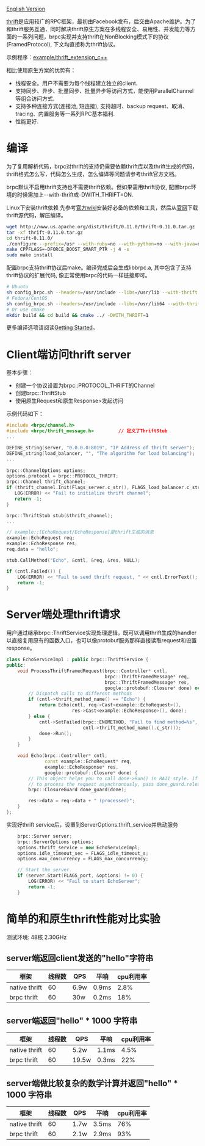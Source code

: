 [English Version](../en/thrift.md)

[thrift](https://thrift.apache.org/)是应用较广的RPC框架，最初由Facebook发布，后交由Apache维护。为了和thrift服务互通，同时解决thrift原生方案在多线程安全、易用性、并发能力等方面的一系列问题，brpc实现并支持thrift在NonBlocking模式下的协议(FramedProtocol), 下文均直接称为thrift协议。

示例程序：[example/thrift_extension_c++](https://github.com/brpc/brpc/tree/master/example/thrift_extension_c++/)

相比使用原生方案的优势有：
- 线程安全。用户不需要为每个线程建立独立的client.
- 支持同步、异步、批量同步、批量异步等访问方式，能使用ParallelChannel等组合访问方式.
- 支持多种连接方式(连接池, 短连接), 支持超时、backup request、取消、tracing、内置服务等一系列RPC基本福利.
- 性能更好.

# 编译
为了复用解析代码，brpc对thrift的支持仍需要依赖thrift库以及thrift生成的代码，thrift格式怎么写，代码怎么生成，怎么编译等问题请参考thrift官方文档。

brpc默认不启用thrift支持也不需要thrift依赖。但如果需用thrift协议, 配置brpc环境的时候需加上--with-thrift或-DWITH_THRIFT=ON.

Linux下安装thrift依赖
先参考[官方wiki](https://thrift.apache.org/docs/install/debian)安装好必备的依赖和工具，然后从[官网](https://thrift.apache.org/download)下载thrift源代码，解压编译。
```bash
wget http://www.us.apache.org/dist/thrift/0.11.0/thrift-0.11.0.tar.gz
tar -xf thrift-0.11.0.tar.gz
cd thrift-0.11.0/
./configure --prefix=/usr --with-ruby=no --with-python=no --with-java=no --with-go=no --with-perl=no --with-php=no --with-csharp=no --with-erlang=no --with-lua=no --with-nodejs=no
make CPPFLAGS=-DFORCE_BOOST_SMART_PTR -j 4 -s
sudo make install
```

配置brpc支持thrift协议后make。编译完成后会生成libbrpc.a, 其中包含了支持thrift协议的扩展代码, 像正常使用brpc的代码一样链接即可。
```bash
# Ubuntu
sh config_brpc.sh --headers=/usr/include --libs=/usr/lib --with-thrift
# Fedora/CentOS
sh config_brpc.sh --headers=/usr/include --libs=/usr/lib64 --with-thrift
# Or use cmake
mkdir build && cd build && cmake ../ -DWITH_THRIFT=1
```
更多编译选项请阅读[Getting Started](docs/cn/getting_started.md)。

# Client端访问thrift server
基本步骤：
- 创建一个协议设置为brpc::PROTOCOL_THRIFT的Channel
- 创建brpc::ThriftStub
- 使用原生Request和原生Response>发起访问

示例代码如下：
```c++
#include <brpc/channel.h>
#include <brpc/thrift_message.h>         // 定义了ThriftStub
...

DEFINE_string(server, "0.0.0.0:8019", "IP Address of thrift server");
DEFINE_string(load_balancer, "", "The algorithm for load balancing");
...
  
brpc::ChannelOptions options;
options.protocol = brpc::PROTOCOL_THRIFT;
brpc::Channel thrift_channel;
if (thrift_channel.Init(Flags_server.c_str(), FLAGS_load_balancer.c_str(), &options) != 0) {
   LOG(ERROR) << "Fail to initialize thrift channel";
   return -1;
}

brpc::ThriftStub stub(&thrift_channel);
...

// example::[EchoRequest/EchoResponse]是thrift生成的消息
example::EchoRequest req;
example::EchoResponse res;
req.data = "hello";

stub.CallMethod("Echo", &cntl, &req, &res, NULL);

if (cntl.Failed()) {
    LOG(ERROR) << "Fail to send thrift request, " << cntl.ErrorText();
    return -1;
} 
```

# Server端处理thrift请求
用户通过继承brpc::ThriftService实现处理逻辑，既可以调用thrift生成的handler以直接复用原有的函数入口，也可以像protobuf服务那样直接读取request和设置response。
```c++
class EchoServiceImpl : public brpc::ThriftService {
public:
    void ProcessThriftFramedRequest(brpc::Controller* cntl,
                                    brpc::ThriftFramedMessage* req,
                                    brpc::ThriftFramedMessage* res,
                                    google::protobuf::Closure* done) override {
        // Dispatch calls to different methods
        if (cntl->thrift_method_name() == "Echo") {
            return Echo(cntl, req->Cast<example::EchoRequest>(),
                        res->Cast<example::EchoResponse>(), done);
        } else {
            cntl->SetFailed(brpc::ENOMETHOD, "Fail to find method=%s",
                            cntl->thrift_method_name().c_str());
            done->Run();
        }
    }

    void Echo(brpc::Controller* cntl,
              const example::EchoRequest* req,
              example::EchoResponse* res,
              google::protobuf::Closure* done) {
        // This object helps you to call done->Run() in RAII style. If you need
        // to process the request asynchronously, pass done_guard.release().
        brpc::ClosureGuard done_guard(done);

        res->data = req->data + " (processed)";
    }
};
```

实现好thrift service后，设置到ServerOptions.thrift_service并启动服务
```c++
    brpc::Server server;
    brpc::ServerOptions options;
    options.thrift_service = new EchoServiceImpl;
    options.idle_timeout_sec = FLAGS_idle_timeout_s;
    options.max_concurrency = FLAGS_max_concurrency;

    // Start the server.
    if (server.Start(FLAGS_port, &options) != 0) {
        LOG(ERROR) << "Fail to start EchoServer";
        return -1;
    }
```

# 简单的和原生thrift性能对比实验
测试环境: 48核  2.30GHz
## server端返回client发送的"hello"字符串
框架 | 线程数 | QPS | 平响 | cpu利用率
---- | --- | --- | --- | ---
native thrift | 60 | 6.9w | 0.9ms | 2.8%
brpc thrift | 60 | 30w | 0.2ms | 18%

## server端返回"hello" * 1000 字符串
框架 | 线程数 | QPS | 平响 | cpu利用率
---- | --- | --- | --- | ---
native thrift | 60 | 5.2w | 1.1ms | 4.5%
brpc thrift | 60 | 19.5w | 0.3ms | 22%

## server端做比较复杂的数学计算并返回"hello" * 1000 字符串
框架 | 线程数 | QPS | 平响 | cpu利用率
---- | --- | --- | --- | ---
native thrift | 60 | 1.7w | 3.5ms | 76%
brpc thrift | 60 | 2.1w | 2.9ms | 93%
